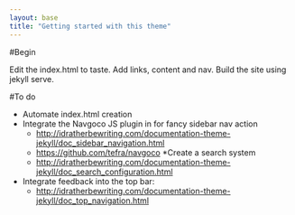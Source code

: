 ```yaml
---
layout: base
title: "Getting started with this theme"
---
```


#Begin

Edit the index.html to taste. Add links, content and nav.
Build the site using jekyll serve.

#To do

* Automate index.html creation
* Integrate the Navgoco JS plugin in for fancy sidebar nav action
    * http://idratherbewriting.com/documentation-theme-jekyll/doc_sidebar_navigation.html
    * https://github.com/tefra/navgoco
*Create a search system
    * http://idratherbewriting.com/documentation-theme-jekyll/doc_search_configuration.html
* Integrate feedback into the top bar: 
    * http://idratherbewriting.com/documentation-theme-jekyll/doc_top_navigation.html

